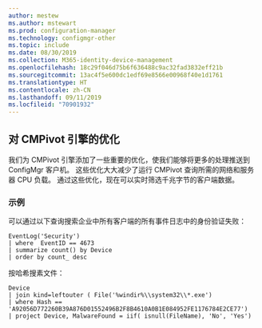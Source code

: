 ```yaml
---
author: mestew
ms.author: mstewart
ms.prod: configuration-manager
ms.technology: configmgr-other
ms.topic: include
ms.date: 08/30/2019
ms.collection: M365-identity-device-management
ms.openlocfilehash: 18c29f046d75b6f636488c9ac32fad3832eff21b
ms.sourcegitcommit: 13ac4f5e600dc1edf69e8566e00968f40e1d1761
ms.translationtype: HT
ms.contentlocale: zh-CN
ms.lasthandoff: 09/11/2019
ms.locfileid: "70901932"
---
```

## <a name="optimizations-to-the-cmpivot-engine"></a>对 CMPivot 引擎的优化
<!--3197353-->
我们为 CMPivot 引擎添加了一些重要的优化，使我们能够将更多的处理推送到 ConfigMgr 客户机。 这些优化大大减少了运行 CMPivot 查询所需的网络和服务器 CPU 负载。 通过这些优化，现在可以实时筛选千兆字节的客户端数据。

### <a name="examples"></a>示例

可以通过以下查询搜索企业中所有客户端的所有事件日志中的身份验证失败：

``` Kusto
EventLog('Security')
| where  EventID == 4673
| summarize count() by Device
| order by count_ desc
```

按哈希搜素文件：

``` Kusto
Device
| join kind=leftouter ( File('%windir%\\system32\\*.exe')
| where Hash == 'A92056D772260B39A876D01552496B2F8B4610A0B1E084952FE1176784E2CE77')
| project Device, MalwareFound = iif( isnull(FileName), 'No', 'Yes')
```
